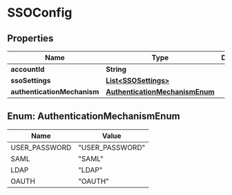 # SSOConfig

## Properties
Name | Type | Description | Notes
------------ | ------------- | ------------- | -------------
**accountId** | **String** |  |  [optional]
**ssoSettings** | [**List&lt;SSOSettings&gt;**](SSOSettings.md) |  |  [optional]
**authenticationMechanism** | [**AuthenticationMechanismEnum**](#AuthenticationMechanismEnum) |  |  [optional]

<a name="AuthenticationMechanismEnum"></a>
## Enum: AuthenticationMechanismEnum
Name | Value
---- | -----
USER_PASSWORD | &quot;USER_PASSWORD&quot;
SAML | &quot;SAML&quot;
LDAP | &quot;LDAP&quot;
OAUTH | &quot;OAUTH&quot;
